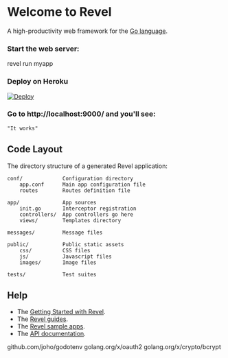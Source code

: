 # Welcome to Revel

A high-productivity web framework for the [Go language](http://www.golang.org/).


### Start the web server:

   revel run myapp

### Deploy on Heroku

[![Deploy](https://www.herokucdn.com/deploy/button.svg)](https://heroku.com/deploy?template=https://github.com/heroku/go-getting-started)


### Go to http://localhost:9000/ and you'll see:

    "It works"

## Code Layout

The directory structure of a generated Revel application:

    conf/             Configuration directory
        app.conf      Main app configuration file
        routes        Routes definition file

    app/              App sources
        init.go       Interceptor registration
        controllers/  App controllers go here
        views/        Templates directory

    messages/         Message files

    public/           Public static assets
        css/          CSS files
        js/           Javascript files
        images/       Image files

    tests/            Test suites


## Help

* The [Getting Started with Revel](http://revel.github.io/tutorial/gettingstarted.html).
* The [Revel guides](http://revel.github.io/manual/index.html).
* The [Revel sample apps](http://revel.github.io/examples/index.html).
* The [API documentation](https://godoc.org/github.com/revel/revel).

github.com/joho/godotenv
golang.org/x/oauth2
golang.org/x/crypto/bcrypt
